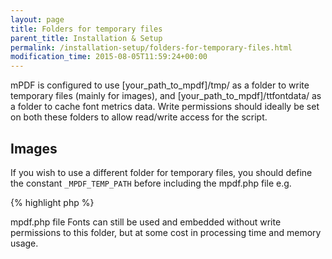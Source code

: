 ```yaml
---
layout: page
title: Folders for temporary files
parent_title: Installation & Setup
permalink: /installation-setup/folders-for-temporary-files.html
modification_time: 2015-08-05T11:59:24+00:00
---
```


mPDF is configured to use <span class="filename">[your_path_to_mpdf]/tmp/</span> as a folder to write temporary files (mainly for images), and <span class="filename">[your_path_to_mpdf]/ttfontdata/</span> as a folder to cache font metrics data. Write permissions should ideally be set on both these folders to allow read/write access for the script.

## Images

If you wish to use a different folder for temporary files, you should define the constant `_MPDF_TEMP_PATH` before including the <span class="filename">mpdf.php</span> file e.g.

{% highlight php %}
<?php

define("_MPDF_TEMP_PATH", '../../common/tempfiles/');

// Require composer autoload
require_once __DIR__ . '/vendor/autoload.php';

$mpdf = new mPDF();
{% endhighlight %}

Images will still be processed without write permissions to this folder, but at considerable cost in processing time and memory usage.

## Fonts

If you wish to use a different folder for temporary files, you should define the constant `_MPDF_TTFONTDATAPATH` before including the <span class="filename">mpdf.php</span> file

Fonts can still be used and embedded without write permissions to this folder, but at some cost in processing time and memory usage.


